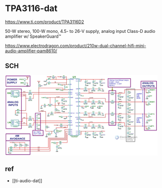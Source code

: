 
# TPA3116-dat

https://www.ti.com/product/TPA3116D2

50-W stereo, 100-W mono, 4.5- to 26-V supply, analog input Class-D audio amplifier w/ SpeakerGuard™

https://www.electrodragon.com/product/210w-dual-channel-hifi-mini-audio-amplifier-pam8610/

## SCH 

![](2023-11-09-16-33-55.png)


## ref 

- [[ti-audio-dat]]